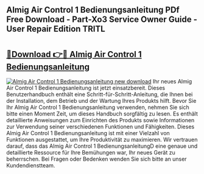 ## Almig Air Control 1 Bedienungsanleitung PDf Free Download - Part-Xo3 Service Owner Guide - User Repair Edition TRlTL

# <h2><a href="http://df3ttho.blite.top/?on=Almig+Air+Control+1+Bedienungsanleitung">🔗Download 👉🔴 Almig Air Control 1 Bedienungsanleitung</a></h2>

[![Almig Air Control 1 Bedienungsanleitung new download](https://i.imgur.com/lujVjoI.png)](http://df3ttho.blite.top/?on=Almig+Air+Control+1+Bedienungsanleitung)
Ihr neues Almig Air Control 1 Bedienungsanleitung ist jetzt einsatzbereit. Dieses Benutzerhandbuch enthält eine Schritt-für-Schritt-Anleitung, die Ihnen bei der Installation, dem Betrieb und der Wartung Ihres Produkts hilft. Bevor Sie Ihr Almig Air Control 1 Bedienungsanleitung verwenden, nehmen Sie sich bitte einen Moment Zeit, um dieses Handbuch sorgfältig zu lesen. Es enthält detaillierte Anweisungen zum Einrichten des Produkts sowie Informationen zur Verwendung seiner verschiedenen Funktionen und Fähigkeiten. Dieses Almig Air Control 1 Bedienungsanleitung ist mit einer Vielzahl von Funktionen ausgestattet, um Ihre Produktivität zu maximieren. Wir vertrauen darauf, dass das Almig Air Control 1 BedienungsanleitungD eine genaue und detaillierte Ressource für Ihre Bemühungen war, Ihr neues Gerät zu beherrschen. Bei Fragen oder Bedenken wenden Sie sich bitte an unser Kundendienstteam.
